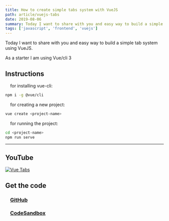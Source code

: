 ```yaml
---
title: How to create simple tabs system with VueJS
path: article/vuejs-tabs
date: 2019-08-06
summary: Today I want to share with you and easy way to build a simple tab system using VueJS.
tags: ['javascript', 'frontend', 'vuejs']
---
```


Today I want to share with you and easy way to build a simple tab system using VueJS.

As a starter I am using Vue/cli 3

## Instructions

&nbsp; &nbsp; for installing vue-cli:

```bash
npm i -g @vue/cli
```

&nbsp; &nbsp; for creating a new project:

```bash
vue create <project-name>
```

&nbsp; &nbsp; for running the project:

```bash
cd <project-name>
npm run serve
```

---

## YouTube

[![Vue Tabs](https://img.youtube.com/vi/rkobOWi7htg/0.jpg)](https://www.youtube.com/watch?v=rkobOWi7htg)

## Get the code

### &nbsp; &nbsp; [GitHub](https://github.com/polettoweb/vue-tabs)

### &nbsp; &nbsp; [CodeSandbox](https://codesandbox.io/s/vue-template-xxtek)
